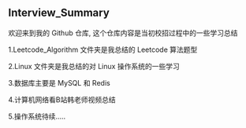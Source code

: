 ## Interview_Summary

欢迎来到我的 Github 仓库, 这个仓库内容是当初校招过程中的一些学习总结

1.Leetcode_Algorithm 文件夹是我总结的 Leetcode 算法题型

2.Linux 文件夹是我总结的对 Linux 操作系统的一些学习

3.数据库主要是 MySQL 和 Redis

4.计算机网络看B站韩老师视频总结

5.操作系统待续.....

